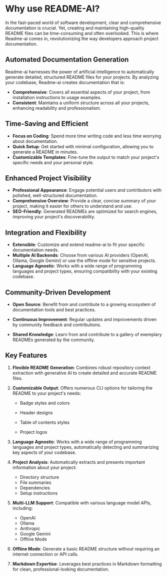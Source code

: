 # Why use README-AI?

In the fast-paced world of software development, clear and comprehensive documentation is crucial. Yet, creating and maintaining high-quality README files can be time-consuming and often overlooked. This is where Readme-ai comes in, revolutionizing the way developers approach project documentation.

## Automated Documentation Generation

Readme-ai harnesses the power of artificial intelligence to automatically generate detailed, structured README files for your projects. By analyzing your codebase, Readme-ai creates documentation that is:

- **Comprehensive**: Covers all essential aspects of your project, from installation instructions to usage examples.
- **Consistent**: Maintains a uniform structure across all your projects, enhancing readability and professionalism.


## Time-Saving and Efficient

- **Focus on Coding**: Spend more time writing code and less time worrying about documentation.
- **Quick Setup**: Get started with minimal configuration, allowing you to generate a README in minutes.
- **Customizable Templates**: Fine-tune the output to match your project's specific needs and your personal style.

## Enhanced Project Visibility

- **Professional Appearance**: Engage potential users and contributors with polished, well-structured documentation.
- **Comprehensive Overview**: Provide a clear, concise summary of your project, making it easier for others to understand and use.
- **SEO-Friendly**: Generated READMEs are optimized for search engines, improving your project's discoverability.

## Integration and Flexibility

- **Extensible**: Customize and extend readme-ai to fit your specific documentation needs.
- **Multiple AI Backends**: Choose from various AI providers (OpenAI, Ollama, Google Gemini) or use the offline mode for sensitive projects.
- **Language Agnostic**: Works with a wide range of programming languages and project types, ensuring compatibility with your existing codebase.

## Community-Driven Development

- **Open Source**: Benefit from and contribute to a growing ecosystem of documentation tools and best practices.

- **Continuous Improvement**: Regular updates and improvements driven by community feedback and contributions.

- **Shared Knowledge**: Learn from and contribute to a gallery of exemplary READMEs generated by the community.

## Key Features

1. **Flexible README Generation**: Combines robust repository context extraction with generative AI to create detailed and accurate README files.

2. **Customizable Output**: Offers numerous CLI options for tailoring the README to your project's needs:

    - Badge styles and colors

    - Header designs

    - Table of contents styles

    - Project logos

3. **Language Agnostic**: Works with a wide range of programming languages and project types, automatically detecting and summarizing key aspects of your codebase.

4. **Project Analysis**: Automatically extracts and presents important information about your project:

    - Directory structure
    - File summaries
    - Dependencies
    - Setup instructions

5. **Multi-LLM Support**: Compatible with various language model APIs, including:

    - OpenAI
    - Ollama
    - Anthropic
    - Google Gemini
    - Offline Mode

6. **Offline Mode**: Generate a basic README structure without requiring an internet connection or API calls.

7. **Markdown Expertise**: Leverages best practices in Markdown formatting for clean, professional-looking documentation.
